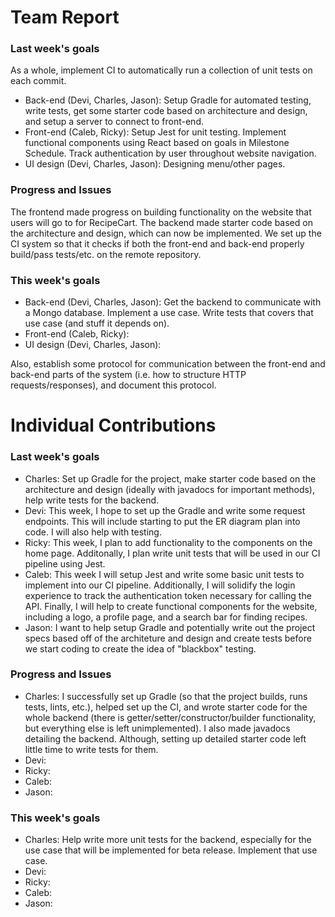 # Team Report

### Last week's goals

As a whole, implement CI to automatically run a collection of unit tests on each commit. 
- Back-end (Devi, Charles, Jason): Setup Gradle for automated testing, write tests, get some starter code based on architecture and design, and setup a server to connect to front-end.
- Front-end (Caleb, Ricky): Setup Jest for unit testing. Implement functional components using React based on goals in Milestone Schedule. Track authentication by user throughout website navigation.
- UI design (Devi, Charles, Jason): Designing menu/other pages.

### Progress and Issues

The frontend made progress on building functionality on the website that users will go to for RecipeCart. The backend made starter code based on the architecture and design, which can now be implemented. We set up the CI system so that it checks if both the front-end and back-end properly build/pass tests/etc. on the remote repository.

### This week's goals

- Back-end (Devi, Charles, Jason): Get the backend to communicate with a Mongo database. Implement a use case. Write tests that covers that use case (and stuff it depends on).
- Front-end (Caleb, Ricky): 
- UI design (Devi, Charles, Jason):

Also, establish some protocol for communication between the front-end and back-end parts of the system (i.e. how to structure HTTP requests/responses), and document this protocol.

# Individual Contributions

### Last week's goals
- Charles: Set up Gradle for the project, make starter code based on the architecture and design (ideally with javadocs for important methods), help write tests for the backend.
- Devi: This week, I hope to set up the Gradle and write some request endpoints. This will include starting to put the ER diagram plan into code. I will also help with testing.
- Ricky: This week, I plan to add functionality to the components on the home page. Additonally, I plan write unit tests that will be used in our CI pipeline using Jest. 
- Caleb: This week I will setup Jest and write some basic unit tests to implement into our CI pipeline. Additionally, I will solidify the login experience to track the authentication token necessary for calling the API. Finally, I will help to create functional components for the website, including a logo, a profile page, and a search bar for finding recipes.
- Jason: I want to help setup Gradle and potentially write out the project specs based off of the architeture and design and create tests before we start coding to create the idea of "blackbox" testing.

### Progress and Issues

- Charles: I successfully set up Gradle (so that the project builds, runs tests, lints, etc.), helped set up the CI, and wrote starter code for the whole backend (there is getter/setter/constructor/builder functionality, but everything else is left unimplemented). I also made javadocs detailing the backend. Although, setting up detailed starter code left little time to write tests for them.
- Devi: 
- Ricky: 
- Caleb: 
- Jason: 

### This week's goals

- Charles: Help write more unit tests for the backend, especially for the use case that will be implemented for beta release. Implement that use case.
- Devi: 
- Ricky: 
- Caleb: 
- Jason: 

